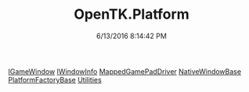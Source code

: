 ﻿---
title: OpenTK.Platform
date: 6/13/2016 8:14:42 PM
---

[IGameWindow](T-OpenTK.Platform.IGameWindow.html)
[IWindowInfo](T-OpenTK.Platform.IWindowInfo.html)
[MappedGamePadDriver](T-OpenTK.Platform.MappedGamePadDriver.html)
[NativeWindowBase](T-OpenTK.Platform.NativeWindowBase.html)
[PlatformFactoryBase](T-OpenTK.Platform.PlatformFactoryBase.html)
[Utilities](T-OpenTK.Platform.Utilities.html)
